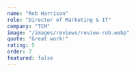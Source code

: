 ```yaml
---
name: "Rob Harrison"
role: "Director of Marketing & IT"
company: "TCM"
image: "/images/reviews/review-rob.webp"
quote: "Great work!"
rating: 5
order: 7
featured: false
---
```

